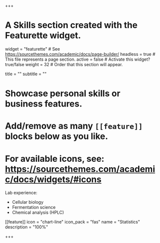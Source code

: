 +++
# A Skills section created with the Featurette widget.
widget = "featurette"  # See https://sourcethemes.com/academic/docs/page-builder/
headless = true  # This file represents a page section.
active = false  # Activate this widget? true/false
weight = 32  # Order that this section will appear.

title = ""
subtitle = ""

# Showcase personal skills or business features.
#
# Add/remove as many `[[feature]]` blocks below as you like.
#
# For available icons, see: https://sourcethemes.com/academic/docs/widgets/#icons

Lab experience:
  * Cellular biology
  * Fermentation science
  * Chemical analysis (HPLC)

[[feature]]
  icon = "chart-line"
  icon_pack = "fas"
  name = "Statistics"
  description = "100%"

+++
